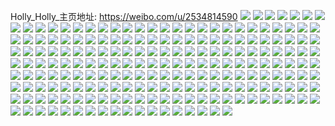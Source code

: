 Holly_Holly_主页地址: https://weibo.com/u/2534814590 
![](https://wx4.sinaimg.cn/mw2000/9716337egy1h92ca5rkq5j21te1icqv5.jpg) 
![](https://wx4.sinaimg.cn/mw2000/9716337egy1h92ca72581j21y22le7wi.jpg) 
![](https://wx4.sinaimg.cn/mw2000/9716337egy1h92ca82pynj21y22ldnpd.jpg) 
![](https://wx4.sinaimg.cn/mw2000/9716337egy1h92ca94fhjj21ta2f3x6p.jpg) 
![](https://wx4.sinaimg.cn/mw2000/9716337egy1h92cadq781j21qi334hdu.jpg) 
![](https://wx4.sinaimg.cn/mw2000/9716337egy1h8lv3y1pboj20m40f8acf.jpg) 
![](https://wx4.sinaimg.cn/mw2000/9716337egy1h8lvbk6nf2j22612w1u0x.jpg) 
![](https://wx4.sinaimg.cn/mw2000/9716337egy1h8lu5xvxwfj225a25anpd.jpg) 
![](https://wx4.sinaimg.cn/mw2000/9716337egy1h8aud0g2xzj222h2rd7wi.jpg) 
![](https://wx4.sinaimg.cn/mw2000/9716337egy1h84usqcfryj22532utkjm.jpg) 
![](https://wx4.sinaimg.cn/mw2000/9716337egy1h84uswqy7wj21q72axb2a.jpg) 
![](https://wx4.sinaimg.cn/mw2000/9716337egy1h84uzymp76j22662w8kjm.jpg) 
![](https://wx4.sinaimg.cn/mw2000/9716337egy1h84uslaymgj21qw2bvx6q.jpg) 
![](https://wx4.sinaimg.cn/mw2000/9716337egy1h84uso9nbcj21ya2lnkjm.jpg) 
![](https://wx4.sinaimg.cn/mw2000/9716337egy1h84usmtunkj21wx2jw4qr.jpg) 
![](https://wx4.sinaimg.cn/mw2000/9716337egy1h84usj0bxbj21qi2bcx6p.jpg) 
![](https://wx4.sinaimg.cn/mw2000/9716337egy1h84usv515mj224b2tqhdu.jpg) 
![](https://wx4.sinaimg.cn/mw2000/9716337egy1h84uszc7exj21se2dy1ky.jpg) 
![](https://wx4.sinaimg.cn/mw2000/9716337egy1h84usy3cuwj21qm2bh7wi.jpg) 
![](https://wx4.sinaimg.cn/mw2000/9716337egy1h84und9zvlj223o2swe82.jpg) 
![](https://wx4.sinaimg.cn/mw2000/9716337egy1h84unaypigj21vi2i0b2b.jpg) 
![](https://wx4.sinaimg.cn/mw2000/9716337egy1h84uo0ggarj21us2h2qv5.jpg) 
![](https://wx4.sinaimg.cn/mw2000/9716337egy1h84unec183j21ig20f7wh.jpg) 
![](https://wx4.sinaimg.cn/mw2000/9716337egy1h84unz0dgnj21kg237x6p.jpg) 
![](https://wx4.sinaimg.cn/mw2000/9716337egy1h84umzp2chj21my26mqv5.jpg) 
![](https://wx4.sinaimg.cn/mw2000/9716337egy1h84up1pydfj21ue2gj7wj.jpg) 
![](https://wx4.sinaimg.cn/mw2000/9716337egy1h84uo36viuj21w62iwhdv.jpg) 
![](https://wx4.sinaimg.cn/mw2000/9716337egy1h7xr96c79yj220l1ce1ky.jpg) 
![](https://wx4.sinaimg.cn/mw2000/9716337egy1h7xr9l1evwj216n1kw7wh.jpg) 
![](https://wx4.sinaimg.cn/mw2000/9716337egy1h7xr8n2zcwj233z2bz1l2.jpg) 
![](https://wx4.sinaimg.cn/mw2000/9716337egy1h7xra0nsl6j222w2runph.jpg) 
![](https://wx4.sinaimg.cn/mw2000/9716337egy1h7xr920f9jj22d83401l4.jpg) 
![](https://wx4.sinaimg.cn/mw2000/9716337egy1h7xr9sbwkvj21xu2l4u10.jpg) 
![](https://wx4.sinaimg.cn/mw2000/9716337egy1h7xr8qhhj5j21mm2fxkjn.jpg) 
![](https://wx4.sinaimg.cn/mw2000/9716337egy1h7xr99ctukj218s1nmb29.jpg) 
![](https://wx4.sinaimg.cn/mw2000/9716337egy1h7xr9c3f7ej211h1k8qv5.jpg) 
![](https://wx4.sinaimg.cn/mw2000/9716337egy1h7xr9jgp2zj22c03401l0.jpg) 
![](https://wx4.sinaimg.cn/mw2000/9716337egy1h7xra54nymj23402c0u0x.jpg) 
![](https://wx4.sinaimg.cn/mw2000/9716337egy1h7orb08gqmj21pz2an7wi.jpg) 
![](https://wx4.sinaimg.cn/mw2000/9716337egy1h7oramlyrhj21q62awu0x.jpg) 
![](https://wx4.sinaimg.cn/mw2000/9716337egy1h7oraylllij21nq27mu0x.jpg) 
![](https://wx4.sinaimg.cn/mw2000/9716337egy1h7oraon5ilj21y12ld4qq.jpg) 
![](https://wx4.sinaimg.cn/mw2000/9716337egy1h7oraneyawj21on28vkjl.jpg) 
![](https://wx4.sinaimg.cn/mw2000/9716337egy1h7orapqhlmj21xw2l64qq.jpg) 
![](https://wx4.sinaimg.cn/mw2000/9716337egy1h7oraxoyxuj21o4286hdt.jpg) 
![](https://wx4.sinaimg.cn/mw2000/9716337egy1h7olbxpw0gj21jt22r4qp.jpg) 
![](https://wx4.sinaimg.cn/mw2000/9716337egy1h7orbbrqmkj21l2244npd.jpg) 
![](https://wx4.sinaimg.cn/mw2000/9716337egy1h7orar2teqj21sp2e97wi.jpg) 
![](https://wx4.sinaimg.cn/mw2000/9716337egy1h7oralt8grj220k2oqx6p.jpg) 
![](https://wx4.sinaimg.cn/mw2000/9716337egy1h7oltha9jej21rm2ctqv5.jpg) 
![](https://wx4.sinaimg.cn/mw2000/9716337egy1h7oltfhrhwj22c0340hdu.jpg) 
![](https://wx4.sinaimg.cn/mw2000/9716337egy1h7oltgfxvnj21x22k3kjl.jpg) 
![](https://wx4.sinaimg.cn/mw2000/9716337egy1h7olthzrw7j21ce1si1kx.jpg) 
![](https://wx4.sinaimg.cn/mw2000/9716337egy1h7om3yfqzhj21kx1kxjso.jpg) 
![](https://wx4.sinaimg.cn/mw2000/9716337egy1h7oltihsiej21451hiqpo.jpg) 
![](https://wx4.sinaimg.cn/mw2000/9716337egy1h7gcfoa2hyj20u0141jzk.jpg) 
![](https://wx4.sinaimg.cn/mw2000/9716337egy1h7gcflnaowj20u014p48b.jpg) 
![](https://wx4.sinaimg.cn/mw2000/9716337egy1h7gcfmqyz5j20u0140dmx.jpg) 
![](https://wx4.sinaimg.cn/mw2000/9716337egy1h7ffts6vxrj224n2u7npe.jpg) 
![](https://wx4.sinaimg.cn/mw2000/9716337egy1h7ffttswwbj221k2q3e82.jpg) 
![](https://wx4.sinaimg.cn/mw2000/9716337egy1h76ds5atzsj20u014047x.jpg) 
![](https://wx4.sinaimg.cn/mw2000/9716337egy1h76ds7g34lj20u0140k1f.jpg) 
![](https://wx4.sinaimg.cn/mw2000/9716337egy1h76ds3tvjsj20u00w346j.jpg) 
![](https://wx4.sinaimg.cn/mw2000/9716337egy1h76ds2i5e5j20u00vyjvo.jpg) 
![](https://wx4.sinaimg.cn/mw2000/9716337egy1h6wtkwokpvj20hg0hggol.jpg) 
![](https://wx4.sinaimg.cn/mw2000/9716337egy1h6wtl2ojmmj220h2oo44r.jpg) 
![](https://wx4.sinaimg.cn/mw2000/9716337egy1h6y1cdg2gpj22c0340e82.jpg) 
![](https://wx4.sinaimg.cn/mw2000/9716337egy1h6y17w2uptj214e36cx6p.jpg) 
![](https://wx4.sinaimg.cn/mw2000/9716337egy1h6wtkfyxglj21ks23qkjl.jpg) 
![](https://wx4.sinaimg.cn/mw2000/9716337egy1h6y17ty3fsj214e36ctgm.jpg) 
![](https://wx4.sinaimg.cn/mw2000/9716337egy1h6wtki1ovrj22bc3341ky.jpg) 
![](https://wx4.sinaimg.cn/mw2000/9716337egy1h6wtkqxa9ej21wx2jwdqg.jpg) 
![](https://wx4.sinaimg.cn/mw2000/9716337egy1h6vug97ij0j21lc246e81.jpg) 
![](https://wx4.sinaimg.cn/mw2000/9716337egy1h6vuggjxkjj22a831n7wi.jpg) 
![](https://wx4.sinaimg.cn/mw2000/9716337egy1h6vug7d0krj21lw257kjl.jpg) 
![](https://wx4.sinaimg.cn/mw2000/9716337egy1h6vugkqjxuj21gw1yib29.jpg) 
![](https://wx4.sinaimg.cn/mw2000/9716337egy1h6vugdgdf4j22352s6npd.jpg) 
![](https://wx4.sinaimg.cn/mw2000/9716337egy1h6vug4pkdpj21pa29qnpd.jpg) 
![](https://wx4.sinaimg.cn/mw2000/9716337egy1h6vugplzujj21981objwd.jpg) 
![](https://wx4.sinaimg.cn/mw2000/9716337egy1h6vugbbe0wj21t22ern62.jpg) 
![](https://wx4.sinaimg.cn/mw2000/9716337egy1h6vugtm5ihj21ar1qd1kx.jpg) 
![](https://wx4.sinaimg.cn/mw2000/9716337egy1h6uusq7nvcj21iu214jys.jpg) 
![](https://wx4.sinaimg.cn/mw2000/9716337egy1h6uusofpjfj21fh1wo7wh.jpg) 
![](https://wx4.sinaimg.cn/mw2000/9716337egy1h6uusn9mgrj21gk1y2x6p.jpg) 
![](https://wx4.sinaimg.cn/mw2000/9716337egy1h6uuskve9vj21u82gbnpd.jpg) 
![](https://wx4.sinaimg.cn/mw2000/9716337egy1h6oq1oct0bj20sh11zwpb.jpg) 
![](https://wx4.sinaimg.cn/mw2000/9716337egy1h6oq20ey6gj22312t9b2a.jpg) 
![](https://wx4.sinaimg.cn/mw2000/9716337egy1h6oq1t5crpj21yg2lyhdt.jpg) 
![](https://wx4.sinaimg.cn/mw2000/9716337egy1h6oq2fykl4j21mg260e81.jpg) 
![](https://wx4.sinaimg.cn/mw2000/9716337egy1h6oq2oxr3mj212c0w6k51.jpg) 
![](https://wx4.sinaimg.cn/mw2000/9716337egy1h6oq29vkwxj21pg2a0n32.jpg) 
![](https://wx4.sinaimg.cn/mw2000/9716337egy1h6oq278wddj22dc35se82.jpg) 
![](https://wx4.sinaimg.cn/mw2000/9716337egy1h6ovmqppr6j227e2y0npe.jpg) 
![](https://wx4.sinaimg.cn/mw2000/9716337egy1h6oswlk8pqj21pe29uhdu.jpg) 
![](https://wx4.sinaimg.cn/mw2000/9716337egy1h6oswkih0cj21yo2m8qgm.jpg) 
![](https://wx4.sinaimg.cn/mw2000/9716337egy1h6opyyngxhj21p029c45i.jpg) 
![](https://wx4.sinaimg.cn/mw2000/9716337egy1h6opz18g3ij21o4288b29.jpg) 
![](https://wx4.sinaimg.cn/mw2000/9716337egy1h6opz3ydw5j21q22aqb29.jpg) 
![](https://wx4.sinaimg.cn/mw2000/9716337egy1h6opywh005j21jk2247wh.jpg) 
![](https://wx4.sinaimg.cn/mw2000/9716337egy1h6opzd96k5j21p429kb29.jpg) 
![](https://wx4.sinaimg.cn/mw2000/9716337egy1h6opza9qxtj21lk24ojx0.jpg) 
![](https://wx4.sinaimg.cn/mw2000/9716337egy1h6nij44udgj21vj2i17wi.jpg) 
![](https://wx4.sinaimg.cn/mw2000/9716337egy1h6nj5u8ctqj21y62lku0y.jpg) 
![](https://wx4.sinaimg.cn/mw2000/9716337egy1h6niud5dclj22dc35snpl.jpg) 
![](https://wx4.sinaimg.cn/mw2000/9716337egy1h6nijexlkdj22dr36cb2a.jpg) 
![](https://wx4.sinaimg.cn/mw2000/9716337egy1h6niu5vzbqj22db35snpl.jpg) 
![](https://wx4.sinaimg.cn/mw2000/9716337egy1h6nijqnylcj22c0340x6p.jpg) 
![](https://wx4.sinaimg.cn/mw2000/9716337egy1h6nijnlm3yj21gt36ctr4.jpg) 
![](https://wx4.sinaimg.cn/mw2000/9716337egy1h6niujhiglj22dc35s4qw.jpg) 
![](https://wx4.sinaimg.cn/mw2000/9716337egy1h6nijsrxpfj21wy2khx6p.jpg) 
![](https://wx4.sinaimg.cn/mw2000/9716337egy1h6nijun8n7j223q2t0asl.jpg) 
![](https://wx4.sinaimg.cn/mw2000/9716337egy1h6m3skwytqj20u014148g.jpg) 
![](https://wx4.sinaimg.cn/mw2000/9716337egy1h6m3s8wcf4j20u013zn8f.jpg) 
![](https://wx4.sinaimg.cn/mw2000/9716337egy1h6m3sagmdvj20si120ajr.jpg) 
![](https://wx4.sinaimg.cn/mw2000/9716337egy1h6m3sc4k4vj20u0140n59.jpg) 
![](https://wx4.sinaimg.cn/mw2000/9716337egy1h6m3sd80ltj20u0140wgr.jpg) 
![](https://wx4.sinaimg.cn/mw2000/9716337egy1h6m3seihidj20u0140wi0.jpg) 
![](https://wx4.sinaimg.cn/mw2000/9716337egy1h6m3sg4lsgj20u02i3nem.jpg) 
![](https://wx4.sinaimg.cn/mw2000/9716337egy1h6m3shjqf6j20u01407ec.jpg) 
![](https://wx4.sinaimg.cn/mw2000/9716337egy1h6l87vizd0j21sl2e4wz7.jpg) 
![](https://wx4.sinaimg.cn/mw2000/9716337egy1h6l88475zmj23402c01l0.jpg) 
![](https://wx4.sinaimg.cn/mw2000/9716337egy1h6l87pahsej21zu2nsx6q.jpg) 
![](https://wx4.sinaimg.cn/mw2000/9716337egy1h6l88fn3a2j21fy1x9npd.jpg) 
![](https://wx4.sinaimg.cn/mw2000/9716337egy1h6l87xyqz6j21j721mdso.jpg) 
![](https://wx4.sinaimg.cn/mw2000/9716337egy1h6l87skom5j22nh1zme82.jpg) 
![](https://wx4.sinaimg.cn/mw2000/9716337egy1h6l880jch0j226d2wlqv5.jpg) 
![](https://wx4.sinaimg.cn/mw2000/9716337egy1h6l89ovv7zj23402c04qq.jpg) 
![](https://wx4.sinaimg.cn/mw2000/9716337egy1h6l88hqmz9j21yr2mbhdu.jpg) 
![](https://wx4.sinaimg.cn/mw2000/9716337egy1h6dcsb12i7j20u014012a.jpg) 
![](https://wx4.sinaimg.cn/mw2000/9716337egy1h6dcs9os74j20u01417el.jpg) 
![](https://wx4.sinaimg.cn/mw2000/9716337egy1h6c9gvgaxlj20u014010g.jpg) 
![](https://wx4.sinaimg.cn/mw2000/9716337egy1h6c9h5ey24j20u0140dmy.jpg) 
![](https://wx4.sinaimg.cn/mw2000/9716337egy1h6c9h6fvz1j20u0140agv.jpg) 
![](https://wx4.sinaimg.cn/mw2000/9716337egy1h6c9h07qcfj20u0141dj5.jpg) 
![](https://wx4.sinaimg.cn/mw2000/9716337egy1h6c9gx4cpvj20u0140jvc.jpg) 
![](https://wx4.sinaimg.cn/mw2000/9716337egy1h6c9h2z7bvj20u0140jum.jpg) 
![](https://wx4.sinaimg.cn/mw2000/9716337egy1h6c9h1p3g6j20u0140tc2.jpg) 
![](https://wx4.sinaimg.cn/mw2000/9716337egy1h6c9gy3nxcj20u0140404.jpg) 
![](https://wx4.sinaimg.cn/mw2000/9716337egy1h6758v00i9j21xk2ktkjl.jpg) 
![](https://wx4.sinaimg.cn/mw2000/9716337egy1h6758pmc9ej22262qwwn0.jpg) 
![](https://wx4.sinaimg.cn/mw2000/9716337egy1h6758x7tajj21yd2lvqv5.jpg) 
![](https://wx4.sinaimg.cn/mw2000/9716337egy1h62z13fr6cj233y1qzhdt.jpg) 
![](https://wx4.sinaimg.cn/mw2000/9716337egy1h62z0z5tppj20wi1am3zy.jpg) 
![](https://wx4.sinaimg.cn/mw2000/9716337egy1h62z2wdupnj21ff1wkgou.jpg) 
![](https://wx4.sinaimg.cn/mw2000/9716337egy1h62z1137hoj22c0340dmx.jpg) 
![](https://wx4.sinaimg.cn/mw2000/9716337egy1h62z4c64iqj217c1t04qp.jpg) 
![](https://wx4.sinaimg.cn/mw2000/9716337egy1h60pvso8pbj20ip0oxq4j.jpg) 
![](https://wx4.sinaimg.cn/mw2000/9716337egy1h60pvt98arj20i90ocab9.jpg) 
![](https://wx4.sinaimg.cn/mw2000/9716337egy1h60pwbtyv8j22c0340h08.jpg) 
![](https://wx4.sinaimg.cn/mw2000/9716337egy1h60pztvfljj20j60j80uf.jpg) 
![](https://wx4.sinaimg.cn/mw2000/9716337egy1h60pwcqg58j227e2xwtg1.jpg) 
![](https://wx4.sinaimg.cn/mw2000/9716337egy1h60pvwnq1cj21fu1x4b29.jpg) 
![](https://wx4.sinaimg.cn/mw2000/9716337egy1h60pvto9g7j20je0ptwfk.jpg) 
![](https://wx4.sinaimg.cn/mw2000/9716337egy1h5vs9i11toj21gk1y37wh.jpg) 
![](https://wx4.sinaimg.cn/mw2000/9716337egy1h5vs9ltytjj21h01yo0ym.jpg) 
![](https://wx4.sinaimg.cn/mw2000/9716337egy1h5vs9g39z9j223l2sqduq.jpg) 
![](https://wx4.sinaimg.cn/mw2000/9716337egy1h5vs9jwjgnj21cx1t944l.jpg) 
![](https://wx4.sinaimg.cn/mw2000/9716337egy1h5q01d0seej21h51yv1kq.jpg) 
![](https://wx4.sinaimg.cn/mw2000/9716337egy1h5q01ax3xbj21y32lgx6r.jpg) 
![](https://wx4.sinaimg.cn/mw2000/9716337egy1h5q014efurj21mk2637wh.jpg) 
![](https://wx4.sinaimg.cn/mw2000/9716337egy1h5mvnpdbzqj22802yo1kz.jpg) 
![](https://wx4.sinaimg.cn/mw2000/9716337egy1h5mvnwccuej22422tf7wi.jpg) 
![](https://wx4.sinaimg.cn/mw2000/9716337egy1h5mvnqj4p0j220r2p04hu.jpg) 
![](https://wx4.sinaimg.cn/mw2000/9716337egy1h5mvodwvddj21u02g2qv5.jpg) 
![](https://wx4.sinaimg.cn/mw2000/9716337egy1h5mvns2386j220o2ow7wk.jpg) 
![](https://wx4.sinaimg.cn/mw2000/9716337egy1h5mvntn9zdj21jv22h1ky.jpg) 
![](https://wx4.sinaimg.cn/mw2000/9716337egy1h5mvofnb1jj22c0340kjm.jpg) 
![](https://wx4.sinaimg.cn/mw2000/9716337egy1h5mvnv45azj21pc29shdu.jpg) 
![](https://wx4.sinaimg.cn/mw2000/9716337egy1h5mvocn9r6j21k022o7wh.jpg) 
![](https://wx4.sinaimg.cn/mw2000/9716337egy1h5enne1j8xj225h2vfb29.jpg) 
![](https://wx4.sinaimg.cn/mw2000/9716337egy1h5enncx9vbj22c02c0kjm.jpg) 
![](https://wx4.sinaimg.cn/mw2000/9716337egy1h5enqjye3oj224k2u3b2d.jpg) 
![](https://wx4.sinaimg.cn/mw2000/9716337egy1h56kcb7wsqj22142phhdu.jpg) 
![](https://wx4.sinaimg.cn/mw2000/9716337egy1h56kc8xkv2j22ai1pwhdt.jpg) 
![](https://wx4.sinaimg.cn/mw2000/9716337egy1h56ki6gq3rj21ox29ae81.jpg) 
![](https://wx4.sinaimg.cn/mw2000/9716337egy1h56khfdb7tj22c0340hdv.jpg) 
![](https://wx4.sinaimg.cn/mw2000/9716337egy1h56kcf19hvj21jo2287wh.jpg) 
![](https://wx4.sinaimg.cn/mw2000/9716337egy1h56mw8dagcj21pj2a1b29.jpg) 
![](https://wx4.sinaimg.cn/mw2000/9716337egy1h56kdslms6j22yo280u0z.jpg) 
![](https://wx4.sinaimg.cn/mw2000/9716337egy1h56kg7kepaj22c0340nid.jpg) 
![](https://wx4.sinaimg.cn/mw2000/9716337egy1h56kfcldfdj22yo280qv7.jpg) 
![](https://wx4.sinaimg.cn/mw2000/9716337egy1h4w4atad7kj21ah1pz7um.jpg) 
![](https://wx4.sinaimg.cn/mw2000/9716337egy1h4w8i3wir6j21521iq1dr.jpg) 
![](https://wx4.sinaimg.cn/mw2000/9716337egy1h4w4ass7j9j21ez1vw1kx.jpg) 
![](https://wx4.sinaimg.cn/mw2000/9716337egy1h4w2z7hox0j20u0140wnh.jpg) 
![](https://wx4.sinaimg.cn/mw2000/9716337egy1h4w2z9eex3j20u0140tfu.jpg) 
![](https://wx4.sinaimg.cn/mw2000/9716337egy1h4w2zb9vm1j20u0140488.jpg) 
![](https://wx4.sinaimg.cn/mw2000/9716337egy1h4w2z9x2lyj210i0u0aho.jpg) 
![](https://wx4.sinaimg.cn/mw2000/9716337egy1h4w2zatglzj20u014012d.jpg) 
![](https://wx4.sinaimg.cn/mw2000/9716337egy1h4w3v1q7tfj20u0141grd.jpg) 
![](https://wx4.sinaimg.cn/mw2000/9716337egy1h4rl0seqp4j21sb2ds4qr.jpg) 
![](https://wx4.sinaimg.cn/mw2000/9716337egy1h4rl0qj1jjj21l52474qq.jpg) 
![](https://wx4.sinaimg.cn/mw2000/9716337egy1h4rl0wdhrcj21vm2i51kz.jpg) 
![](https://wx4.sinaimg.cn/mw2000/9716337egy1h4rl42zd7uj219x1kwhdt.jpg) 
![](https://wx4.sinaimg.cn/mw2000/9716337egy1h4re5c3ll3j21ag1pw7wh.jpg) 
![](https://wx4.sinaimg.cn/mw2000/9716337egy1h4re5hons3j22802ypb2c.jpg) 
![](https://wx4.sinaimg.cn/mw2000/9716337egy1h4re5jrwowj21z12mpu0y.jpg) 
![](https://wx4.sinaimg.cn/mw2000/9716337egy1h4re5pshmxj227v27vnpd.jpg) 
![](https://wx4.sinaimg.cn/mw2000/9716337egy1h4re5mbol0j21y72ljqv6.jpg) 
![](https://wx4.sinaimg.cn/mw2000/9716337egy1h4gtfdd8ubj20u014011o.jpg) 
